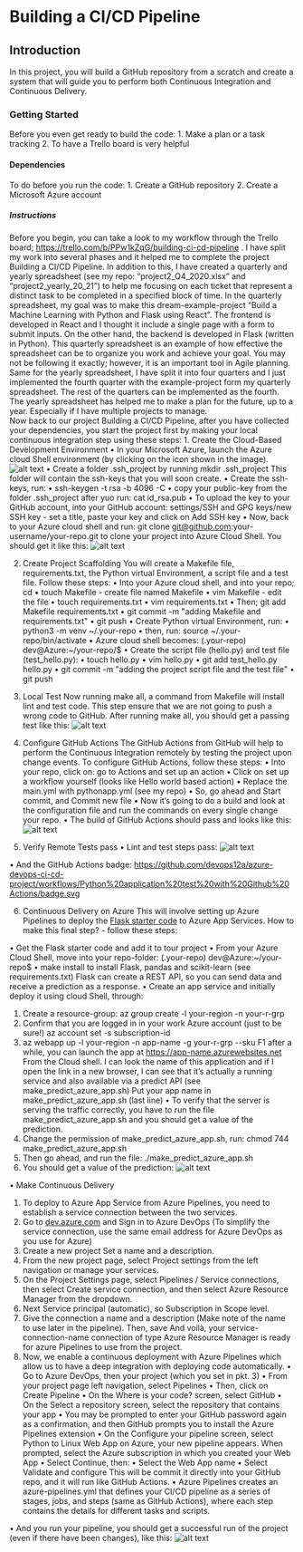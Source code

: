 # Building a CI/CD Pipeline

## Introduction
In this project, you will build a GitHub repository from a scratch and create a system that will guide you to perform both Continuous Integration and Continuous Delivery.

### Getting Started
Before you even get ready to build the code:
	1.	Make a plan or a task tracking
	2.	To have a Trello board is very helpful

#### Dependencies
To do before you run the code:
	1.	Create a GitHub repository
	2.	Create a Microsoft Azure account

##### Instructions
Before you begin, you can take a look to my workflow through the Trello board; https://trello.com/b/PPw1kZqG/building-ci-cd-pipeline . I have split my work into several phases and it helped me to complete the project Building a CI/CD Pipeline.
In addition to this, I have created a quarterly and yearly spreadsheet (see my repo: “project2_Q4_2020.xlsx” and “project2_yearly_20_21”) to help me focusing on each ticket that represent a distinct task to be completed in a specified block of time.
In the quarterly spreadsheet, my goal was to make this dream-example-project “Build a Machine Learning with Python and Flask using React”. The frontend is developed in React and I thought it include a single page with a form to submit inputs. On the other hand, the backend is developed in Flask (written in Python). This quarterly spreadsheet is an example of how effective the spreadsheet can be to organize you work and achieve your goal. You may not be following it exactly; however, it is an important tool in Agile planning.
Same for the yearly spreadsheet, I have split it into four quarters and I just implemented the fourth quarter with the example-project form my quarterly spreadsheet. The rest of the quarters can be implemented as the fourth.
The yearly spreadsheet has helped me to make a plan for the future, up to a year. Especially if I have multiple projects to manage.  
Now back to our project Building a CI/CD Pipeline, after you have collected your dependencies, you start the project first by making your local continuous integration step using these steps:
	1.	Create the Cloud-Based Development Environment
		•	In your Microsoft Azure, launch the Azure cloud Shell environment (by clicking on the icon shown in the image).
  		![alt text](https://github.com/devops12a/azure-devops-ci-cd-project/blob/main/images/azure_cloud_shell.png)
		•	Create a folder .ssh_project by running mkdir .ssh_project 
		This folder will contain the ssh-keys that you will soon create.
		•	Create the ssh-keys, run:
		•	ssh-keygen -t rsa -b 4096 -C <your-Azure-account-email>
		•	copy your public-key from the folder .ssh_project after yuo run: cat id_rsa.pub
		•	To upload the key to your GitHub account, into your GitHub account: settings/SSH and GPG keys/new SSH key - set a title, paste your key and click on Add 			 SSH key
		•	Now, back to your Azure cloud shell and run: git clone git@github.com:your-username/your-repo.git to clone your project into Azure Cloud Shell.
		You should get it like this:
		![alt text](https://github.com/devops12a/azure-devops-ci-cd-project/blob/main/images/project_cloning.png)
		
2. Create Project Scaffolding
You will create a Makefile file, requirements.txt, the Python virtual Environment, a script file and a test file. Follow these steps:
•	Into your Azure cloud shell, and into your repo; cd <your-repo>
•	touch Makefile - create file named Makefile
•	vim Makefile - edit the file
•	touch requirements.txt
•	vim requirements.txt
•	Then; git add Makefile requirements.txt
•	git commit -m "adding Makefile and requirements.txt"
•	git push
•	Create Python virtual Environment, run: 
•	python3 -m venv ~/.your-repo
•	then, run: source ~/.your-repo/bin/activate
•	Azure cloud shell becomes:
(.your-repo) dev@Azure:~/your-repo/$
•	Create the script file (hello.py) and test file (test_hello.py):
•	touch hello.py
•	vim hello.py
•	git add test_hello.py hello.py
•	git commit -m "adding the project script file and the test file"
•	git push
3.	Local Test
Now running make all, a command from Makefile will install lint and test code. This step ensure that we are not going to push a wrong code to GitHub.
After running make all, you should get a passing test like this:
![alt text](https://github.com/devops12a/azure-devops-ci-cd-project/blob/main/images/passed_test.png)
4.	Configure GitHub Actions
The GitHub Actions from GitHub will help to perform the Continuous Integration remotely by testing the project upon change events. To configure GitHub Actions, follow these steps:
•	Into your repo, click on: go to Actions and set up an action
•	Click on set up a workflow yourself (looks like Hello world based action)
•	Replace the main.yml with pythonapp.yml (see my repo)
•	So, go ahead and Start commit, and Commit new file
•	Now it’s going to do a build and look at the configuration file and run the commands on every single change your repo.
•	The build of GitHub Actions should pass and looks like this:
	![alt text](https://github.com/devops12a/azure-devops-ci-cd-project/blob/main/images/passing_GitHub_Actions_build.png)	
	
5.	Verify Remote Tests pass
•	Lint and test steps pass:
	![alt text](https://github.com/devops12a/azure-devops-ci-cd-project/blob/main/images/test.png)

•	And the GitHub Actions badge: 
https://github.com/devops12a/azure-devops-ci-cd-project/workflows/Python%20application%20test%20with%20Github%20Actions/badge.svg

6.	Continuous Delivery on Azure
This will involve setting up Azure Pipelines to deploy the [Flask starter code](https://github.com/udacity/nd082-Azure-Cloud-DevOps-Starter-Code/tree/master/C2-AgileDevelopmentwithAzure/project/starter_files/flask-sklearn) to Azure App Services.
How to make this final step? - follow these steps:

•	Get the Flask starter code and add it to tour project
•	From your Azure Cloud Shell, move into your repo-folder:
(.your-repo) dev@Azure:~/your-repo$
•	make install to install Flask, pandas and scikit-learn (see requirements.txt)
Flask can create a REST API, so you can send data and receive a prediction as a response.
•	Create an app service and initially deploy it using cloud Shell, through:
1.	Create a resource-group:
az group create -l your-region -n your-r-grp
2.	Confirm that you are logged in in your work Azure account (just to be sure!)
az account set -s subscription-id
3.	az webapp up -l your-region -n app-name -g your-r-grp --sku F1
after a while, you can launch the app at https://app-name.azurewebsites.net
From the Cloud shell. I can look the name of this application and if I open the link in a new browser, I can see that it’s actually a running service and also available via a predict API (see make_predict_azure_app.sh)
Put your app name in make_predict_azure_app.sh (last line)
•	To verify that the server is serving the traffic correctly, you have to run the file make_predict_azure_app.sh and you should get a value of the prediction.
1.	Change the permission of make_predict_azure_app.sh, run:
chmod 744 make_predict_azure_app.sh
2.	Then go ahead, and run the file:
./make_predict_azure_app.sh
3.	You should get a value of the prediction:
	![alt text](https://github.com/devops12a/azure-devops-ci-cd-project/blob/main/images/prediction%20value.png)
	
•	Make Continuous Delivery
1.	To deploy to Azure App Service from Azure Pipelines, you need to establish a service connection between the two services.
2.	Go to  [dev.azure.com](https://azure.microsoft.com/en-us/services/devops/?nav=min) and Sign in to Azure DevOps (To simplify the service connection, use the same email address for Azure DevOps as you use for Azure)
3.	Create a new project
Set a name and a description.
4.	From the new project page, select Project settings from the left navigation or manage your services.
5.	On the Project Settings page, select Pipelines / Service connections, then select Create service connection, and then select Azure Resource Manager from the dropdown.
6.	Next Service principal (automatic), so Subscription in Scope level.
7.	Give the connection a name and a description (Make note of the name to use later in the pipeline).
Then, save
And voilà, your service-connection-name connection of type Azure Resource Manager is ready for azure Pipelines to use from the project.
8.	Now, we enable a continuous deployment with Azure Pipelines which allow us to have a deep integration with deploying code automatically.
•	Go to Azure DevOps, then your project (which you set in pkt. 3)
•	From your project page left navigation, select Pipelines
•	Then, click on Create Pipeline
•	On the Where is your code? screen, select GitHub
•	On the Select a repository screen, select the repository that contains your app
•	You may be prompted to enter your GitHub password again as a confirmation, and then GitHub prompts you to install the Azure Pipelines extension
•	On the Configure your pipeline screen, select Python to Linux Web App on Azure, your new pipeline appears. When prompted, select the Azure subscription in which you created your Web App
•	Select Continue, then:
•	Select the Web App name
•	Select Validate and configure
This will be commit it directly into your GitHub repo, and it will run like GitHub Actions.
•	Azure Pipelines creates an azure-pipelines.yml that defines your CI/CD pipeline as a series of stages, jobs, and steps (same as GitHub Actions), where each step contains the details for different tasks and scripts.

•	And you run your pipeline, you should get a successful run of the project (even if there have been changes), like this:
	![alt text](https://github.com/devops12a/azure-devops-ci-cd-project/blob/main/images/successful_run_az_pipelines.png)

